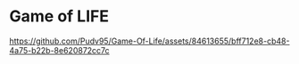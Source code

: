 # Game of LIFE

https://github.com/Pudv95/Game-Of-Life/assets/84613655/bff712e8-cb48-4a75-b22b-8e620872cc7c

